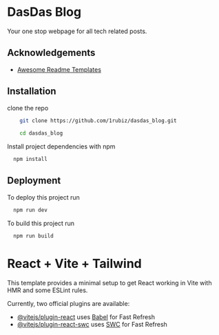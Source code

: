 
# DasDas Blog

Your one stop webpage for all tech related posts.


## Acknowledgements

 - [Awesome Readme Templates](https://awesomeopensource.com/project/elangosundar/awesome-README-templates)


## Installation

clone the repo
```bash
    git clone https://github.com/1rubiz/dasdas_blog.git
    
    cd dasdas_blog
```
Install project dependencies with npm

```bash
  npm install
```
    
## Deployment

To deploy this project run

```bash
  npm run dev
```

To build this project run
```bash
  npm run build
```


# React + Vite + Tailwind

This template provides a minimal setup to get React working in Vite with HMR and some ESLint rules.

Currently, two official plugins are available:

- [@vitejs/plugin-react](https://github.com/vitejs/vite-plugin-react/blob/main/packages/plugin-react/README.md) uses [Babel](https://babeljs.io/) for Fast Refresh
- [@vitejs/plugin-react-swc](https://github.com/vitejs/vite-plugin-react-swc) uses [SWC](https://swc.rs/) for Fast Refresh
